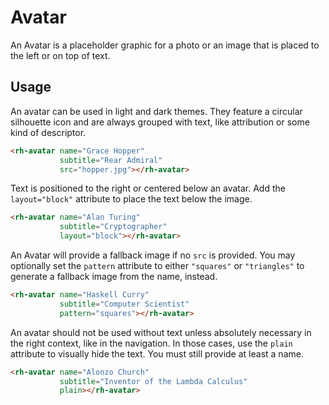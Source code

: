 # Avatar
An Avatar is a placeholder graphic for a photo or an image that is placed to the 
left or on top of text.

## Usage

An avatar can be used in light and dark themes. They feature a circular 
silhouette icon and are always grouped with text, like attribution or some kind 
of descriptor.

```html
<rh-avatar name="Grace Hopper"
           subtitle="Rear Admiral"
           src="hopper.jpg"></rh-avatar>
```

Text is positioned to the right or centered below an avatar. Add the 
`layout="block"` attribute to place the text below the image.

```html
<rh-avatar name="Alan Turing"
           subtitle="Cryptographer"
           layout="block"></rh-avatar>
```

An Avatar will provide a fallback image if no `src` is provided. You may 
optionally set the `pattern` attribute to either `"squares"` or `"triangles"` to 
generate a fallback image from the name, instead.

```html
<rh-avatar name="Haskell Curry"
           subtitle="Computer Scientist"
           pattern="squares"></rh-avatar>
```

An avatar should not be used without text unless absolutely necessary in the 
right context, like in the navigation. In those cases, use the `plain` attribute 
to visually hide the text. You must still provide at least a name.

```html
<rh-avatar name="Alonzo Church"
           subtitle="Inventor of the Lambda Calculus"
           plain></rh-avatar>
```
